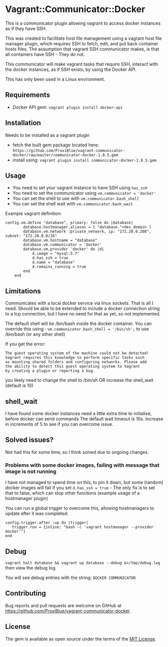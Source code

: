 # Vagrant::Communicator::Docker

This is a communicator plugin allowing vagrant to access docker instances as if they have SSH.

This was created to facilitate host file management using a vagrant host file manager plugin, which requires SSH to fetch, 
edit, and put back container hosts files. The assumption that vagrant SSH communicator makes, is that all containers
have SSH - They do not.

This communicator will make vagrant tasks that require SSH, interact with the docker instances, as if SSH exists, by 
using the Docker API.

This has only been used in a Linux environment.

## Requirements

* Docker API gem: ```vagrant plugin install docker-api```

## Installation

Needs to be installed as a vagrant plugin

* fetch the built gem package located here: ```https://github.com/ProxiBlue/vagrant-communicator-docker/raw/master/communicator-docker-1.0.5.gem```
* install using: ```vagrant plugin install communicator-docker-1.0.5.gem```

## Usage

* You need to set your vagrant instance to have SSH using ```has_ssh```
* You need to set the communicator using ```vm.communicator = 'docker'```
* You can set the shell to use with ```vm.communicator.bash_shell```
* You can set the shell wait with ```vm.communicator.bash_wait```

Example vagrant definition:

```
config.vm.define "database", primary: false do |database|
        database.hostmanager.aliases = [ "database."+dev_domain ]
        database.vm.network :private_network, ip: "172.20.0.208", subnet: "172.20.0.0/16"
        database.vm.hostname = "database"
        database.vm.communicator = 'docker'
        database.vm.provider 'docker' do |d|
            d.image = "mysql:5.7"
            d.has_ssh = true
            d.name = "database"
            d.remains_running = true
        end
    end
```

## Limitations

Communicates with a local docker service via linux sockets. That is all I need.
Should be able to be extended to include a docker connection string to a tcp connection, but I have no need for that as yet, so not implemented.

The default shell will be /bin/bash inside the docker container. You can override this using : ```vm.communicator.bash_shell = '/bin/sh';``` to use /bin/bash (or any other shell)

If you get the error:

```
The guest operating system of the machine could not be detected!
Vagrant requires this knowledge to perform specific tasks such
as mounting shared folders and configuring networks. Please add
the ability to detect this guest operating system to Vagrant
by creating a plugin or reporting a bug.

```

you likely need to change the shell to /bin/sh OR increase the shell_wait (default is 10)

## shell_wait

I have found some docker instances need a little extra time to initialise, before docker can send commands
The default wait timeout is 10s. Increase in increments of 5 to see if you can overcome issue.

## Solved issues?

Not had this for some time, so I think solved due to ongoing changes.

### Problems with some docker images, failing with message that image is not running

I have not managed to spend time on this, to pin it down, but some (random) docker images will fail if you set ```d.has_ssh = true``` - The only fix is to set that to false, which can stop other functions (example usage of a hostmanager plugin)

You can run a global trigger to overcome this, allowing hostmanagers to update after it was completed:

```
config.trigger.after :up do |trigger|
   trigger.run = {inline: "bash -c 'vagrant hostmanager --provider docker'"}
end
```

## Debug

```vagrant halt database && vagrant up database --debug &>/tmp/debug.log``` then view the debug log.

You will see debug entries with the string: ```DOCKER COMMUNICATOR``` 

## Contributing

Bug reports and pull requests are welcome on GitHub at https://github.com/ProxiBlue/vagrant-communicator-docker.

## License

The gem is available as open source under the terms of the [MIT License](https://opensource.org/licenses/MIT).
